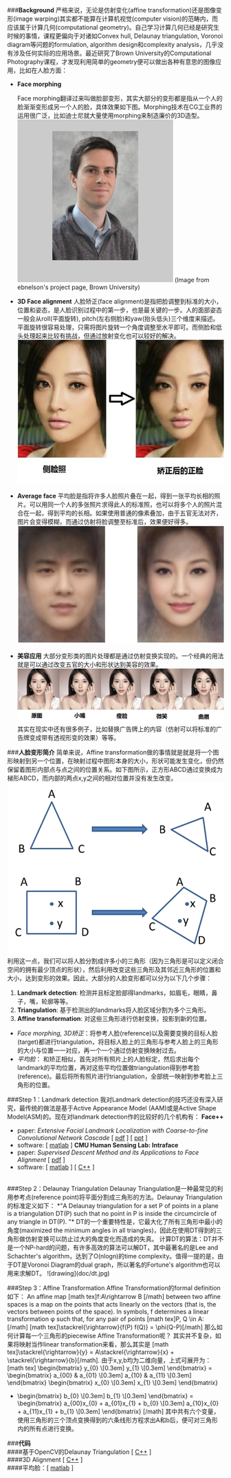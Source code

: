 ###**Background**
严格来说，无论是仿射变化(affine transformation)还是图像变形(image warping)其实都不能算在计算机视觉(computer vision)的范畴内，而应该属于计算几何(computational geometry)。自己学习计算几何已经是研究生时候的事情，课程更偏向于对诸如Convex hull, Delaunay triangulation, Voronoi diagram等问题的formulation, algorithm design和complexity analysis，几乎没有涉及任何实际的应用场景。最近研究了Brown University的Computational Photography课程，才发现利用简单的geometry便可以做出各种有意思的图像应用，比如在人脸方面：
* **Face morphing**
  
  Face morphing翻译过来叫做脸部变形，其实大部分的变形都是指从一个人的脸渐渐变形成另一个人的脸，具体效果如下图。Morphing技术在CG工业界的运用很广泛，比如迪士尼就大量使用morphing来制造廉价的3D造型。
  ![drawing](doc/face_morphing.gif)
  (Image from ebnelson's project page, Brown University)
* **3D Face alignment**
  人脸矫正(face alignment)是指把脸调整到标准的大小，位置和姿态，是人脸识别过程中的第一步，也是最关键的一步。人的面部姿态一般会从roll(平面旋转), pitch(左右侧脸)和yaw(抬头低头)三个维度来描述。平面旋转很容易处理，只需将图片旋转一个角度调整至水平即可。而侧脸和低头处理起来比较有挑战，但通过放射变化也可以较好的解决。
  ![drawing](doc/alignment.jpg)
* **Average face**
  平均脸是指将许多人脸照片叠在一起，得到一张平均长相的照片。可以用同一个人的多张照片求得此人的标准照，也可以将多个人的照片混合在一起，得到平均的长相。如果使用普通的像素叠加，由于五官无法对齐，图片会变得模糊，而通过仿射将脸调整至标准后，效果便好得多。
  ![drawing](doc/avgface.jpg)
* **美容应用**
  大部分变形类的图片处理都是通过仿射变换实现的。一个经典的用法就是可以通过改变五官的大小和形状达到美容的效果。
  ![drawing](doc/cosmetic.jpg)
其实在现实中还有很多例子，比如替换广告牌上的内容（仿射可以将标准的广告牌变成带有透视形变的效果）等等。


###**人脸变形简介**
简单来说，Affine transformation做的事情就是就是将一个图形映射到另一个位置，在映射过程中图形本身的大小，形状可能发生变化，但仍然保留着图形内部点与点之间的位置关系。如下图所示，正方形ABCD通过变换成为梯形ABCD，而内部的两点x,y之间的相对位置并没有发生改变。
![drawing](doc/affine.png)
利用这一点，我们可以将人脸分割成许多小的三角形（因为三角形是可以定义闭合空间的拥有最少顶点的形状），然后利用改变这些三角形及其邻近三角形的位置和大小，达到变形的效果。因此，大部分的人脸变形都可以分为以下几个步骤：
1. **Landmark detection**: 检测并且标定脸部得landmarks，如眉毛，眼睛，鼻子，嘴，轮廓等等。
2. **Triangulation**: 基于检测出的landmarks将人脸区域分割为多个三角形。
3. **Affine transformation**: 对这些三角形进行仿射变换，投影到新的位置。
 * *Face morphing, 3D矫正*：将参考人脸(reference)以及需要变换的目标人脸(target)都进行triangulation，将目标人脸上的三角形与参考人脸上的三角形的大小与位置一一对应，再一个一个通过仿射变换映射过去。
 * *平均脸*： 和矫正相似，首先对所有照片上的人脸标定，然后求出每个landmark的平均位置，再对这些平均位置做triangulation得到参考脸(reference)。最后将所有照片进行triangulation，全部统一映射到参考脸上三角形的位置。


###Step 1：Landmark detection
我对Landmark detection的技巧还没有深入研究，最传统的做法是基于Active Appearance Model (AAM)或是Active Shape Model(ASM)的。现在对landmark detection作的比较好的几个机构有：
**Face++**
* paper: *Extensive Facial Landmark Localization with Coarse-to-fine Convolutional Network Cascade* [ [pdf](doc/faceppICCV.pdf) ] [ [ppt](doc/facepp_iccv_ppt.ppt) ]
* software: [ [matlab](https://github.com/t0nyren/landmarkpp) ]
**CMU Human Sensing Lab: Intraface**
* paper: *Supervised Descent Method and its Applications to Face Alignment* [ [pdf](doc/sdm.pdf) ]
* software: [ [matlab](http://www.humansensing.cs.cmu.edu/intraface/download_functions_matlab.html) ] [ [C++](http://www.humansensing.cs.cmu.edu/intraface/download_functions_cpp.html) ]
</br>
###Step 2：Delaunay Triangulation
Delaunay Triangulation是一种最常见的利用参考点(reference point)将平面分割成三角形的方法。Delaunay Triangulation的标准定义如下：
*"A Delaunay triangulation for a set P of points in a plane is a triangulation DT(P) such that no point in P is inside the circumcircle of any triangle in DT(P). "*
DT的一个重要特性是，它最大化了所有三角形中最小的角度(maximized the minimum angles in all triangles)，因此在使用DT得到的三角形做仿射变换可以防止过大的角度变化而造成的失真。
计算DT的算法：DT并不是一个NP-hard的问题，有许多高效的算法可以解DT，其中最著名的是Lee and Schachter's algorithm，达到了O(nlogn)的time complexity。值得一提的是，由于DT是Voronoi Diagram的dual graph，所以著名的Fortune's algorithm也可以用来求解DT。
![drawing](doc/dt.jpg)

###Step 3：Affine Transformation
Affine Transformation的formal definition如下：
An affine map [math tex]f:A\rightarrow B [/math] between two affine spaces is a map on the points that acts linearly on the vectors (that is, the vectors between points of the space). In symbols, f determines a linear transformation φ such that, for any pair of points [math tex]P, Q \in A: [/math]
[math tex]\stackrel{\rightarrow}{f(P) f(Q)} = \phi(Q-P)[/math]
那么如何计算每一个三角形的piecewise Affine Transformation呢？ 其实并不复杂，如果将映射当作linear transformation来看，那么其实是
[math tex]\stackrel{\rightarrow}{y} = A\stackrel{\rightarrow}{x} + \stackrel{\rightarrow}{b}[/math].
由于x,y,b均为二维向量，上式可展开为：
[math tex]
\begin{bmatrix}
      y_{0}   \\[0.3em]
      y_{1}   \\[0.3em]
     \end{bmatrix}
= \begin{bmatrix}
      a_{00}  & a_{01}   \\[0.3em]
      a_{10}  & a_{11}   \\[0.3em]
     \end{bmatrix}
\begin{bmatrix}
      x_{0}   \\[0.3em]
      x_{1}   \\[0.3em]
     \end{bmatrix}
+ \begin{bmatrix}
      b_{0}   \\[0.3em]
      b_{1}   \\[0.3em]
     \end{bmatrix}
  = \begin{bmatrix}
      a_{00}x_{0} + a_{01}x_{1} + b_{0}   \\[0.3em]
      a_{10}x_{0} + a_{11}x_{1} + b_{1}   \\[0.3em]
     \end{bmatrix}
[/math]
其中共有六个变量，使用三角形的三个顶点变换得到的六条线形方程求出A和b后，便可对三角形内的所有点进行变换。



###**代码**
</br>
####基于OpenCV的Delaunay Triangulation [ [C++](https://github.com/t0nyren/DelaunayTriangulation) ]
</br>
####3D Alignment [ [C++](https://github.com/t0nyren/piecewiseAffine) ]
</br>
####平均脸：[ [matlab](https://github.com/t0nyren/AverageFace) ]
